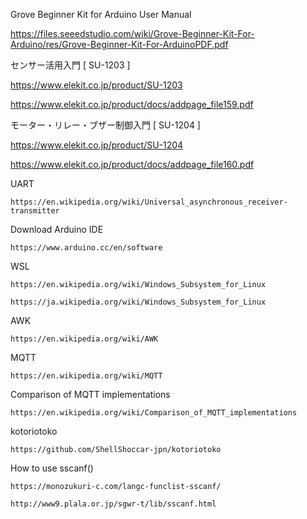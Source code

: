 
Grove Beginner Kit for Arduino User Manual
 
  https://files.seeedstudio.com/wiki/Grove-Beginner-Kit-For-Arduino/res/Grove-Beginner-Kit-For-ArduinoPDF.pdf
  

センサー活用入門 [ SU-1203 ]

  https://www.elekit.co.jp/product/SU-1203
  
  https://www.elekit.co.jp/product/docs/addpage_file159.pdf


モーター・リレー・ブザー制御入門 [ SU-1204 ]

  https://www.elekit.co.jp/product/SU-1204
  
  https://www.elekit.co.jp/product/docs/addpage_file160.pdf
   
UART

    https://en.wikipedia.org/wiki/Universal_asynchronous_receiver-transmitter


Download Arduino IDE

    https://www.arduino.cc/en/software

WSL

    https://en.wikipedia.org/wiki/Windows_Subsystem_for_Linux

    https://ja.wikipedia.org/wiki/Windows_Subsystem_for_Linux

AWK

    https://en.wikipedia.org/wiki/AWK
    
MQTT

    https://en.wikipedia.org/wiki/MQTT

Comparison of MQTT implementations

    https://en.wikipedia.org/wiki/Comparison_of_MQTT_implementations


kotoriotoko

    https://github.com/ShellShoccar-jpn/kotoriotoko

How to use sscanf()

    https://monozukuri-c.com/langc-funclist-sscanf/

    http://www9.plala.or.jp/sgwr-t/lib/sscanf.html

